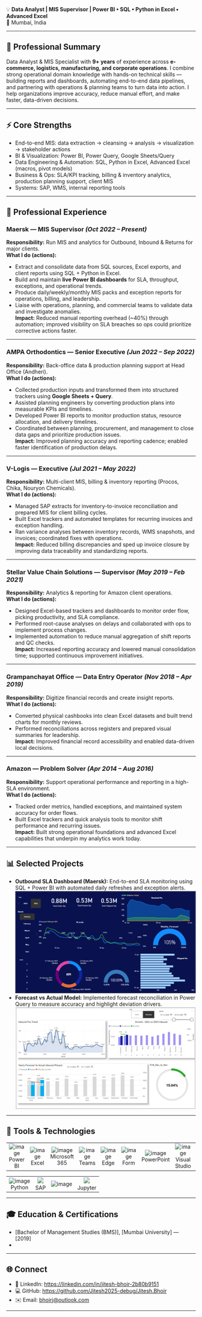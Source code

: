 💡 **Data Analyst | MIS Supervisor | Power BI • SQL • Python in Excel • Advanced Excel**  
📍 Mumbai, India

---

## 📝 Professional Summary
Data Analyst & MIS Specialist with **9+ years** of experience across **e-commerce, logistics, manufacturing, and corporate operations**. I combine strong operational domain knowledge with hands-on technical skills — building reports and dashboards, automating end-to-end data pipelines, and partnering with operations & planning teams to turn data into action. I help organizations improve accuracy, reduce manual effort, and make faster, data-driven decisions.

---

## ⚡ Core Strengths
- End-to-end MIS: data extraction → cleansing → analysis → visualization → stakeholder actions  
- BI & Visualization: Power BI, Power Query, Google Sheets/Query  
- Data Engineering & Automation: SQL, Python in Excel, Advanced Excel (macros, pivot models)  
- Business & Ops: SLA/KPI tracking, billing & inventory analytics, production planning support, client MIS  
- Systems: SAP, WMS, internal reporting tools

---

## 💼 Professional Experience

### Maersk — MIS Supervisor *(Oct 2022 – Present)*
**Responsibility:** Run MIS and analytics for Outbound, Inbound & Returns for major clients.  
**What I do (actions):**
- Extract and consolidate data from SQL sources, Excel exports, and client reports using SQL + Python in Excel.  
- Build and maintain **live Power BI dashboards** for SLA, throughput, exceptions, and operational trends.  
- Produce daily/weekly/monthly MIS packs and exception reports for operations, billing, and leadership.  
- Liaise with operations, planning, and commercial teams to validate data and investigate anomalies.  
**Impact:** Reduced manual reporting overhead (~40%) through automation; improved visibility on SLA breaches so ops could prioritize corrective actions faster.

---

### AMPA Orthodontics — Senior Executive *(Jun 2022 – Sep 2022)*  
**Responsibility:** Back-office data & production planning support at Head Office (Andheri).  
**What I do (actions):**
- Collected production inputs and transformed them into structured trackers using **Google Sheets + Query**.  
- Assisted planning engineers by converting production plans into measurable KPIs and timelines.  
- Developed Power BI reports to monitor production status, resource allocation, and delivery timelines.  
- Coordinated between planning, procurement, and management to close data gaps and prioritize production issues.  
**Impact:** Improved planning accuracy and reporting cadence; enabled faster identification of production delays.

---

### V-Logis — Executive *(Jul 2021 – May 2022)*  
**Responsibility:** Multi-client MIS, billing & inventory reporting (Procos, Chika, Nouryon Chemicals).  
**What I do (actions):**
- Managed SAP extracts for inventory-to-invoice reconciliation and prepared MIS for client billing cycles.  
- Built Excel trackers and automated templates for recurring invoices and exception handling.  
- Ran variance analyses between inventory records, WMS snapshots, and invoices; coordinated fixes with operations.  
**Impact:** Reduced billing discrepancies and sped up invoice closure by improving data traceability and standardizing reports.

---

### Stellar Value Chain Solutions — Supervisor *(May 2019 – Feb 2021)*  
**Responsibility:** Analytics & reporting for Amazon client operations.  
**What I do (actions):**
- Designed Excel-based trackers and dashboards to monitor order flow, picking productivity, and SLA compliance.  
- Performed root-cause analyses on delays and collaborated with ops to implement process changes.  
- Implemented automation to reduce manual aggregation of shift reports and QC checks.  
**Impact:** Increased reporting accuracy and lowered manual consolidation time; supported continuous improvement initiatives.

---

### Grampanchayat Office — Data Entry Operator *(Nov 2018 – Apr 2019)*  
**Responsibility:** Digitize financial records and create insight reports.  
**What I do (actions):**
- Converted physical cashbooks into clean Excel datasets and built trend charts for monthly reviews.  
- Performed reconciliations across registers and prepared visual summaries for leadership.  
**Impact:** Improved financial record accessibility and enabled data-driven local decisions.

---

### Amazon — Problem Solver *(Apr 2014 – Aug 2016)*  
**Responsibility:** Support operational performance and reporting in a high-SLA environment.  
**What I do (actions):**
- Tracked order metrics, handled exceptions, and maintained system accuracy for order flows.  
- Built Excel trackers and quick analysis tools to monitor shift performance and recurring issues.  
**Impact:** Built strong operational foundations and advanced Excel capabilities that underpin my analytics work today.

---

## 📊 Selected Projects
- **Outbound SLA Dashboard (Maersk):** End-to-end SLA monitoring using SQL + Power BI with automated daily refreshes and exception alerts.
![Outbound SLA Dashboard](/image/dashboard.png)
- **Forecast vs Actual Model:** Implemented forecast reconciliation in Power Query to measure accuracy and highlight deviation drivers.  
![Inbound Dashboard](/image/image2.png)
---

## 🎯 Tools & Technologies
<table>
  <tr>
    <td align="center"><img width="50" height="100" alt="image" src="https://github.com/user-attachments/assets/66af58da-e7e0-428b-8f12-29839b920555" /><br/>Power BI</td>
    <td align="center"><img width="50" height="100" alt="image" src="https://github.com/user-attachments/assets/3d08663d-d5fa-441c-a9a6-a73860273dab" /><br/>Excel</td>
    <td align="center"><img width="50" height="100" alt="image" src="https://github.com/user-attachments/assets/f225b5d7-36db-4a88-9ffd-28dad4a8a08f" /><br/>Microsoft 365</td>
    <td align="center"><img width="50" height="100" alt="image" src="https://github.com/user-attachments/assets/d672bd63-829d-4e5c-880b-83daabd27b8f" /><br/>Teams</td>
    <td align="center"><img width="50" height="100" alt="image" src="https://github.com/user-attachments/assets/2b255232-ec14-44a7-84d8-8efae9a2b92e" /><br/>Edge
</td>
    <td align="center"><img width="50" height="100" alt="image" src="https://github.com/user-attachments/assets/32ed0816-b2aa-4fc5-8215-6a536e757807" /><br/>Form</td>
    <td align="center"><img width="50" height="100" alt="image" src="https://github.com/user-attachments/assets/8036d1cf-46e3-4df8-a2a9-4f6da77037e6" /><br/>PowerPoint</td>
    <td align="center"><img width="50" height="100" alt="image" src="https://github.com/user-attachments/assets/8b00a08d-f286-4a95-9e1e-ca751d16a0f8" /><br/>Visual Studio</td>
    <td align="center"><img width="70" alt="image" src="https://github.com/user-attachments/assets/5c9f91d2-1bc2-4f92-9749-f2f55d295e48" /><br/></td>
      </tr>
</table>
<table>
  <tr>
    <td align="center"><img width="50" height="100" alt="image" src="https://github.com/user-attachments/assets/fc7d100f-5f6f-4ed6-ba00-235c194e6786" /><br/>Python</td>
    <td align="center"><img src="https://img.icons8.com/color/96/sap.png" width="50"/><br/>SAP</td>
    <td align="center"><img width="70" height="100" alt="image" src="https://github.com/user-attachments/assets/951af7e0-b086-441f-9808-5ee65fe43539" /><br/></td>
    <td align="center"><img src="https://img.icons8.com/fluency/96/jupyter.png" width="50"/><br/>Jupyter</td>
  </tr>
</table>

---

## 🎓 Education & Certifications
- [Bachelor of Management Studies (BMS)], [Mumbai University] — [2019]  
- 
---

## 🌐 Connect
- 🔗 LinkedIn: https://linkedin.com/in/jitesh-bhoir-2b80b9151 
- 💻 GitHub: https://github.com/Jitesh2025-debug/Jitesh.Bhoir 
- ✉️ Email: bhoirj@outlook.com

---
